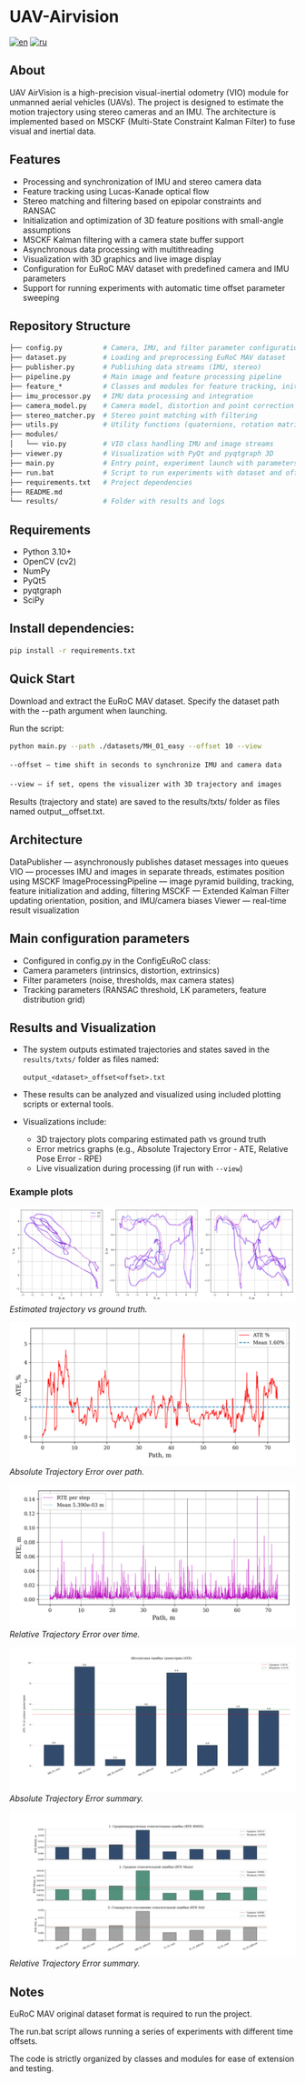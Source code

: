 # UAV-Airvision

[![en](https://img.shields.io/badge/lang-en-red.svg)](https://github.com/BUBLET/uav-airvision/blob/master/README.md)
[![ru](https://img.shields.io/badge/lang-ru-blue?style=flat&logoColor=blue)](https://github.com/BUBLET/uav-airvision/blob/master/README-ru.md)

## About
UAV AirVision is a high-precision visual-inertial odometry (VIO) module for unmanned aerial vehicles (UAVs).
The project is designed to estimate the motion trajectory using stereo cameras and an IMU.
The architecture is implemented based on MSCKF (Multi-State Constraint Kalman Filter) to fuse visual and inertial data.

## Features
- Processing and synchronization of IMU and stereo camera data
- Feature tracking using Lucas-Kanade optical flow
- Stereo matching and filtering based on epipolar constraints and RANSAC
- Initialization and optimization of 3D feature positions with small-angle assumptions
- MSCKF Kalman filtering with a camera state buffer support
- Asynchronous data processing with multithreading
- Visualization with 3D graphics and live image display
- Configuration for EuRoC MAV dataset with predefined camera and IMU parameters
- Support for running experiments with automatic time offset parameter sweeping

## Repository Structure
```graphql
├── config.py          # Camera, IMU, and filter parameter configurations
├── dataset.py         # Loading and preprocessing EuRoC MAV dataset
├── publisher.py       # Publishing data streams (IMU, stereo)
├── pipeline.py        # Main image and feature processing pipeline
├── feature_*          # Classes and modules for feature tracking, initialization, adding, pruning, publishing
├── imu_processor.py   # IMU data processing and integration
├── camera_model.py    # Camera model, distortion and point correction
├── stereo_matcher.py  # Stereo point matching with filtering
├── utils.py           # Utility functions (quaternions, rotation matrices, etc.)
├── modules/
│   └── vio.py         # VIO class handling IMU and image streams
├── viewer.py          # Visualization with PyQt and pyqtgraph 3D
├── main.py            # Entry point, experiment launch with parameters
├── run.bat            # Script to run experiments with dataset and offset sweeping
├── requirements.txt   # Project dependencies
├── README.md          
└── results/           # Folder with results and logs
```
## Requirements
- Python 3.10+
- OpenCV (cv2)
- NumPy
- PyQt5
- pyqtgraph
- SciPy

## Install dependencies:

```bash
pip install -r requirements.txt
```

## Quick Start

Download and extract the EuRoC MAV dataset.
Specify the dataset path with the --path argument when launching.

Run the script:

```bash
python main.py --path ./datasets/MH_01_easy --offset 10 --view

--offset — time shift in seconds to synchronize IMU and camera data

--view — if set, opens the visualizer with 3D trajectory and images
```

Results (trajectory and state) are saved to the results/txts/ folder as files named output_<dataset>_offset<offset>.txt.

## Architecture

DataPublisher — asynchronously publishes dataset messages into queues
VIO — processes IMU and images in separate threads, estimates position using MSCKF
ImageProcessingPipeline — image pyramid building, tracking, feature initialization and adding, filtering
MSCKF — Extended Kalman Filter updating orientation, position, and IMU/camera biases
Viewer — real-time result visualization

## Main configuration parameters

- Configured in config.py in the ConfigEuRoC class:
- Camera parameters (intrinsics, distortion, extrinsics)
- Filter parameters (noise, thresholds, max camera states)
- Tracking parameters (RANSAC threshold, LK parameters, feature distribution grid)

## Results and Visualization

- The system outputs estimated trajectories and states saved in the `results/txts/` folder as files named:
  
  `output_<dataset>_offset<offset>.txt`

- These results can be analyzed and visualized using included plotting scripts or external tools.

- Visualizations include:
  - 3D trajectory plots comparing estimated path vs ground truth
  - Error metrics graphs (e.g., Absolute Trajectory Error - ATE, Relative Pose Error - RPE)
  - Live visualization during processing (if run with `--view`)

### Example plots

![3D Trajectory](results/MH_01_easy/trajectories.png)  
*Estimated trajectory vs ground truth.*

![ATE Graph](results/MH_01_easy/ate_vs_path.png)  
*Absolute Trajectory Error over path.*

![RTE Graph](results/MH_01_easy/rte_vs_path.png)
*Relative Trajectory Error over time.*

![ATE Summary Graph](results/ate_summary.png)
*Absolute Trajectory Error summary.*

![RTE Summary Graph](results/rte_summary.png)
*Relative Trajectory Error summary.*


## Notes
EuRoC MAV original dataset format is required to run the project.

The run.bat script allows running a series of experiments with different time offsets.

The code is strictly organized by classes and modules for ease of extension and testing.
